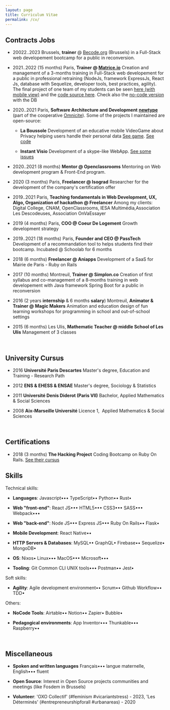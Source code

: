 ```yaml
---
layout: page
title: Curriculum Vitae
permalink: /cv/
---
```


## Contracts Jobs

- 20022..2023 Brussels, **trainer** @ [Becode.org](https://becode.org/all-trainings/pedagogical-framework-junior-developer/) (Brussels) in a Full-Stack web developement bootcamp for a public in reconversion.

- 2021..2022 (15 months) Paris, **Trainer @ [Matrice.io](https://matrice.io/ecole/fullstack)** Creation and management of a 3-months training in Full-Stack web developement for a public in professional retraining (NodeJs, framework ExpressJs, React Js, database with Sequelize, developer tools, best practices, agility). The final project of one team of my students can be seen [here (with mobile view)](https://haikuz.lfcyou.com) and the [code source here](https://github.com/loukansif/haikuz/tree/dev). Check also the [no-code version](https://kuzi.io/) with the DB 
<!-- https://youtu.be/MPApUq8bo30?t=428 -->

- 2020..2021 Paris, **Software Architecture and Development** **[newtype](https://newtype.fr/)** (part of the cooperative [Omnicite](https://omnicite.fr/)). Some of the projects I maintained are open-source:

    - **La Boussole** Development of an educative mobile VideoGame about Privacy helping users handle their personal data [See game](https://gaoandblaze.org/). [See code](https://gitlab.com/dashboard/issues?scope=all&utf8=%E2%9C%93&state=closed&assignee_username=NicolasHov)

    - **Instant Visio** Development of a skype-like WebApp. [See some issues](https://github.com/Instant-Visio/InstantVisio-WebApp/issues?q=author%3ANicolasHov+)


- 2020..2021 (8 months) **Mentor @ Openclassrooms** Mentoring on Web development program & Front-End program.

- 2020 (3 months) Paris, **Freelancer @ Isograd** Researcher for the development of the company's certification offer

- 2019..2021 Paris, **Teaching fondamentals in Web Development, UX, Algo, Organization of hackathon @ Freelancer** Among my clients:
Digital College, CNAM, OpenClassrooms, IESA Multimédia,Association Les Descodeuses, Association OnVaEssayer

- 2019 (4 months) Paris, **COO @ Coeur De Logement** Growth development strategy

- 2019..2021 (18 months) Paris, **Founder and CEO @ PassTech** Development of a recommandation tool to helps students find their bootcamp. Incubated @ Schoolab for 6 months

- 2018 (6 months) **Freelancer @ Aniapps** Development of a SaaS for Mairie de Paris - Ruby on Rails

- 2017 (10 months) Montreuil, **Trainer @ Simplon.co** Creation of first syllabus and co-management of a 8-months training in web developement with Java framework Spring Boot for a public in reconversion

- 2016 (2 years **internship** & 6 months **salary**) Montreuil, **Animator & Trainer @ Magic Makers** Animation and education design of fun learning workshops for programming in school and out-of-school settings

- 2015 (6 months) Les Ulis, **Mathematic Teacher @ middle School of Les Ulis** Management of 3 classes

<br>

## University Cursus

- 2016 **Université Paris Descartes** Master's degree, Education and Training - Research Path

- 2012 **ENS & EHESS & ENSAE** Master's degree, Sociology & Statistics

- 2011 **Université Denis Diderot (Paris VII)** Bachelor, Applied Mathematics & Social Sciences

- 2008 **Aix-Marseille Université** Licence 1,  Applied Mathematics & Social Sciences

<br>

## Certifications

- 2018 (3 months) **The Hacking Project** Coding Bootcamp on Ruby On Rails. [See their cursus](https://www.thehackingproject.org/parcours/developpeur-web-fullstack)

## Skills

Technical skills:

- **Languages**: Javascript••• TypeScript•• Python•• Rust•

- **Web "front-end"**: React JS••• HTML5••• CSS3••• SASS••• Webpack•••

- **Web "back-end"**: Node JS••• Express JS••• Ruby On Rails•• Flask•

- **Mobile Development**: React Native••

- **HTTP Servers & Databases**: MySQL•• GraphQL• Firebase•• Sequelize• MongoDB•

- **OS**: Nixos• Linux••• MacOS••• Microsoft•••

- **Tooling**: Git Common CLI UNIX tools••• Postman•• Jest• 

Soft skills:

- **Agility**: Agile development environment•• Scrum•• Github Workflow•• TDD•


 Others:

- **NoCode Tools**: Airtable•• Notion•• Zapier• Bubble•

- **Pedagogical environments**: App Inventor••• Thunkable••• Raspberry••

<br>

## Miscellaneous

- **Spoken and written languages** Français••• langue maternelle, English••• fluent

- **Open Source**: Interest in Open Source projects communities and meetings (like Fosdem in Brussels)

- **Volunteer**: 'OXO Collectif' (#feminism #vicariantstress) - 2023, 'Les Déterminés' (#entrepreneurshipforall #urbanareas) - 2020
